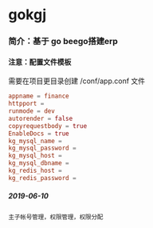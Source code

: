 # gokgj

### 简介：基于 go beego搭建erp
#### 注意：配置文件模板

需要在项目更目录创建  /conf/app.conf 文件

```conf
appname = finance
httpport = 
runmode = dev
autorender = false
copyrequestbody = true
EnableDocs = true
kg_mysql_name =
kg_mysql_password = 
kg_mysql_host = 
kg_mysql_dbname = 
kg_redis_host = 
kg_redis_password = 
```
##### 2019-06-10 
````
主子帐号管理，权限管理，权限分配
````
